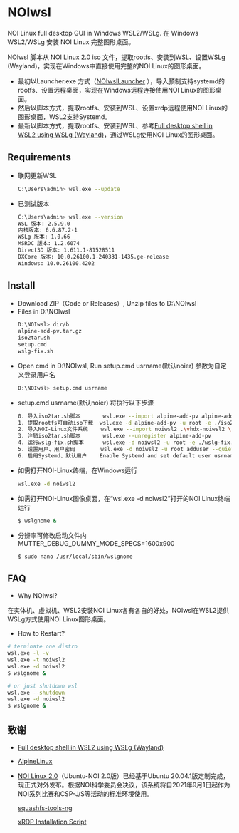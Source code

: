 # NOIwsl

NOI Linux full desktop GUI in Windows WSL2/WSLg.
在 Windows WSL2/WSLg 安装 NOI Linux 完整图形桌面。

NOIwsl 脚本从 NOI Linux 2.0 iso 文件，提取rootfs、安装到WSL、设置WSLg (Wayland)，实现在Windows中直接使用完整的NOI Linux的图形桌面。

* 最初以Launcher.exe 方式（[NOIwslLauncher](https://github.com/wideyu/noiwslLauncher) ），导入预制支持systemd的rootfs、设置远程桌面，实现在Windows远程连接使用NOI Linux的图形桌面。
* 然后以脚本方式，提取rootfs、安装到WSL、设置xrdp远程使用NOI Linux的图形桌面，WSL2支持Systemd。
* 最新以脚本方式，提取rootfs、安装到WSL、参考[Full desktop shell in WSL2 using WSLg (Wayland)](https://gist.github.com/tdcosta100/7def60bccc8ae32cf9cacb41064b1c0f)，通过WSLg使用NOI Linux的图形桌面。

## Requirements
* 联网更新WSL
  ```bash
  C:\Users\admin> wsl.exe --update
  ```
* 已测试版本
  ```bash
  C:\Users\admin> wsl.exe --version
  WSL 版本: 2.5.9.0
  内核版本: 6.6.87.2-1
  WSLg 版本: 1.0.66
  MSRDC 版本: 1.2.6074
  Direct3D 版本: 1.611.1-81528511
  DXCore 版本: 10.0.26100.1-240331-1435.ge-release
  Windows: 10.0.26100.4202
  ```

## Install
* Download ZIP（Code or Releases）, Unzip files to D:\NOIwsl
* Files in D:\NOIwsl
  ```bash
  D:\NOIwsl> dir/b
  alpine-add-pv.tar.gz
  iso2tar.sh
  setup.cmd
  wslg-fix.sh
  ```
* Open cmd in D:\NOIwsl, Run setup.cmd usrname(默认noier) 参数为自定义登录用户名
  ```bash
  D:\NOIwsl> setup.cmd usrname
  ```
* setup.cmd usrname(默认noier) 将执行以下步骤
  ```bash
  0. 导入iso2tar.sh脚本       wsl.exe --import alpine-add-pv alpine-add-pv alpine-add-pv.tar.gz --version 2
  1. 提取rootfs可自动iso下载  wsl.exe -d alpine-add-pv -u root -e ./iso2tar.sh ubuntu-noi-v2.0.iso /casper/filesystem.squashfs /root/rootfs.tar
  2. 导入NOI-Linux文件系统    wsl.exe --import noiwsl2 .\vhdx-noiwsl2 \\wsl.localhost\alpine-add-pv/root/rootfs.tar --version 2
  3. 注销iso2tar.sh脚本       wsl.exe --unregister alpine-add-pv
  4. 运行wslg-fix.sh脚本      wsl.exe -d noiwsl2 -u root -e ./wslg-fix.sh 
  5. 设置用户、用户密码        wsl.exe -d noiwsl2 -u root adduser --quiet --gecos '' usrname 
  6. 启用Systemd、默认用户    Enable Systemd and set default user usrname 
  ```
* 如需打开NOI-Linux终端，在Windows运行
  ```bash
  wsl.exe -d noiwsl2
  ```
* 如需打开NOI-Linux图像桌面，在“wsl.exe -d noiwsl2”打开的NOI Linux终端运行
  ```bash
  $ wslgnome &
  ```
* 分辨率可修改启动文件内 MUTTER_DEBUG_DUMMY_MODE_SPECS=1600x900
  ```bash
  $ sudo nano /usr/local/sbin/wslgnome
  ```
## FAQ
* Why NOIwsl?

在实体机、虚拟机、WSL2安装NOI Linux各有各自的好处，NOIwsl在WSL2提供WSLg方式使用NOI Linux图形桌面。

* How to Restart? 
```bash
# terminate one distro
wsl.exe -l -v
wsl.exe -t noiwsl2
wsl.exe -d noiwsl2
$ wslgnome &

# or just shutdown wsl
wsl.exe --shutdown
wsl.exe -d noiwsl2
$ wslgnome &
```

## 致谢
* [Full desktop shell in WSL2 using WSLg (Wayland)](https://gist.github.com/tdcosta100/7def60bccc8ae32cf9cacb41064b1c0f)
* [AlpineLinux](https://alpinelinux.org)
* [NOI Linux 2.0](https://www.noi.cn/gynoi/jsgz/2021-07-16/732450.shtml)（Ubuntu-NOI 2.0版）已经基于Ubuntu 20.04.1版定制完成，现正式对外发布。根据NOI科学委员会决议，该系统将自2021年9月1日起作为NOI系列比赛和CSP-J/S等活动的标准环境使用。

  [squashfs-tools-ng](https://github.com/AgentD/squashfs-tools-ng)
  
  [xRDP Installation Script](https://c-nergy.be)
